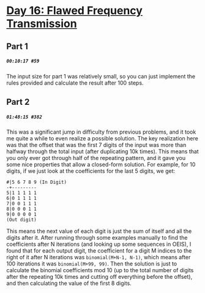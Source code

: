 # [Day 16: Flawed Frequency Transmission](https://adventofcode.com/2019/day/16)

## Part 1

##### `00:10:17 #59`

The input size for part 1 was relatively small, so you can just implement the rules provided and calculate the result after 100 steps.

## Part 2

##### `01:48:15 #382`

This was a significant jump in difficulty from previous problems, and it took me quite a while to even realize a possible solution. The key realization here was that the offset that was the first 7 digits of the input was more than halfway through the total input (after duplicating 10k times). This means that you only ever got through half of the repeating pattern, and it gave you some nice properties that allow a closed-form solution. For example, for 10 digits, if we just look at the coefficients for the last 5 digits, we get:

```
#|5 6 7 8 9 (In Digit)
-+---------
5|1 1 1 1 1
6|0 1 1 1 1
7|0 0 1 1 1
8|0 0 0 1 1
9|0 0 0 0 1
(Out digit)
```

This means the next value of each digit is just the sum of itself and all the digits after it. After running through some examples manually to find the coefficients after N iterations (and looking up some sequences in OEIS), I found that for each output digit, the coefficient for a digit M indices to the right of it after N iterations was `binomial(M+N-1, N-1)`, which means after 100 iterations it was `binomial(M+99, 99)`. Then the solution is just to calculate the binomial coefficients mod 10 (up to the total number of digits after the repeating 10k times and cutting off everything before the offset), and then calculating the value of the first 8 digits.
